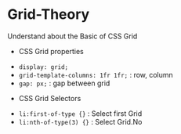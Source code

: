 # Grid-Theory
Understand about the Basic of CSS Grid

* CSS Grid properties
 - `display: grid;`
 - `grid-template-columns: 1fr 1fr;` : row, column
 - `gap: px;` : gap between grid

* CSS Grid Selectors
 - `li:first-of-type {}` : Select first Grid
 - `li:nth-of-type(3) {}` : Select Grid.No